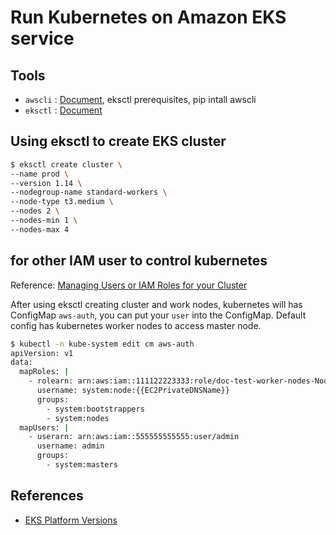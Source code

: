# Run Kubernetes on Amazon EKS service
## Tools

* `awscli` : [Document](https://docs.aws.amazon.com/cli/index.html), eksctl prerequisites, pip intall awscli
* `eksctl` : [Document](https://eksctl.io/)


## Using eksctl to create EKS cluster

```bash
$ eksctl create cluster \                                             
--name prod \
--version 1.14 \
--nodegroup-name standard-workers \
--node-type t3.medium \
--nodes 2 \
--nodes-min 1 \
--nodes-max 4
```


## for other IAM user to control kubernetes

Reference: [Managing Users or IAM Roles for your Cluster](https://docs.aws.amazon.com/en_us/eks/latest/userguide/add-user-role.html)

After using eksctl creating cluster and work nodes, kubernetes will has ConfigMap `aws-auth`, you can put your `user` into the ConfigMap. Default config has kubernetes worker nodes to access master node.


```bash
$ kubectl -n kube-system edit cm aws-auth
apiVersion: v1
data:
  mapRoles: |
    - rolearn: arn:aws:iam::111122223333:role/doc-test-worker-nodes-NodeInstanceRole-WDO5P42N3ETB
      username: system:node:{{EC2PrivateDNSName}}
      groups:
        - system:bootstrappers
        - system:nodes
  mapUsers: |
    - userarn: arn:aws:iam::555555555555:user/admin
      username: admin
      groups:
        - system:masters
```


## References

* [EKS Platform Versions](https://docs.aws.amazon.com/eks/latest/userguide/platform-versions.html)
